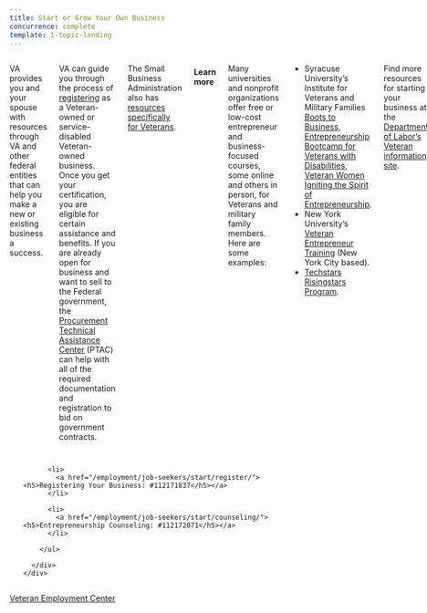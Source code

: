 ```yaml
---
title: Start or Grow Your Own Business
concurrence: complete
template: 1-topic-landing
---
```


<div class="main" role="main" markdown="0">

<div class="section one" markdown="0">
<div class="primary" markdown="0">
<div class="row" markdown="0">
<div class="small-12 columns" markdown="1">

VA provides you and your spouse with resources through VA and other federal entities that can help you make a new or existing business a success.

VA can guide you through the process of [registering](http://www.va.gov/osdbu/) as a Veteran-owned or service-disabled Veteran-owned business. Once you get your certification, you are eligible for certain assistance and benefits. If you are already open for business and want to sell to the Federal government, the [Procurement Technical Assistance Center](http://www.apat-us.org) (PTAC) can help with all of the required documentation and registration to bid on government contracts.  

The Small Business Administration also has [resources specifically for Veterans](https://www.sba.gov/content/veteran-service-disabled-veteran-owned). 

#### Learn more
Many universities and nonprofit organizations offer free or low-cost entrepreneur and business-focused courses, some online and others in person, for Veterans and military family members. Here are some examples: 

- Syracuse University’s Institute for Veterans and Military Families [Boots to Business](http://vets.syr.edu/education/boots-to-business/), [Entrepreneurship Bootcamp for Veterans with Disabilities](http://ebv.vets.syr.edu/), [Veteran Women Igniting the Spirit of Entrepreneurship](http://vets.syr.edu/education/v-wise/).
- New York University’s [Veteran Entrepreneur Training](http://engineering.nyu.edu/business/incubators/veteran-support/veteran-entrepreneur-training) (New York City based).
- [Techstars Risingstars Program](http://www.techstars.com/risingstars/).

Find more resources for starting your business at the [Department of Labor’s Veteran information site](http://www.dol.gov/vets/opportunities/opportunities.htm).



</div>
</div>
</div>



  <div class="navigation">
    <div class="row">
      <div class="small-12 columns">
        <ul class="small-block-grid-1 medium-block-grid-3 cards small">

          <li>
            <a href="/employment/job-seekers/start/register/"><h5>Registering Your Business: #112171837</h5></a>
          </li>

          <li>
            <a href="/employment/job-seekers/start/counseling/"><h5>Entrepreneurship Counseling: #112172071</h5></a>
          </li>  

        </ul>

      </div>
    </div>  
  </div>

</div>

<div class="action-bar">
  <div class="row">
    <div class="small-12 columns">
      <a class="usa-button-primary" href="https://www.vets.gov/veterans-employment-center/">Veteran Employment Center</a>
    </div>
  </div>
</div>
